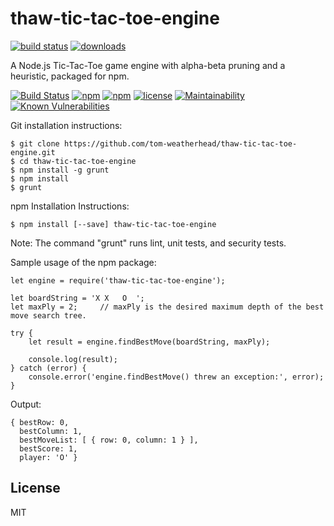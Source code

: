 # thaw-tic-tac-toe-engine

[![build status](https://secure.travis-ci.org/tom-weatherhead/thaw-tic-tac-toe-engine.svg)](http://travis-ci.org/tom-weatherhead/thaw-tic-tac-toe-engine)  [![downloads](https://img.shields.io/npm/dt/thaw-tic-tac-toe-engine.svg)](https://www.npmjs.com/package/thaw-tic-tac-toe-engine)

A Node.js Tic-Tac-Toe game engine with alpha-beta pruning and a heuristic, packaged for npm.

[![Build Status](https://secure.travis-ci.org/tom-weatherhead/thaw-tic-tac-toe-engine.svg)](https://travis-ci.org/tom-weatherhead/thaw-tic-tac-toe-engine)
[![npm](https://img.shields.io/npm/v/thaw-tic-tac-toe-engine.svg)](https://www.npmjs.com/package/thaw-tic-tac-toe-engine)
[![npm](https://img.shields.io/npm/dm/thaw-tic-tac-toe-engine.svg)](https://www.npmjs.com/package/thaw-tic-tac-toe-engine)
[![license](https://img.shields.io/github/license/mashape/apistatus.svg)](https://github.com/tom-weatherhead/thaw-tic-tac-toe-engine/blob/master/LICENSE)
[![Maintainability](https://api.codeclimate.com/v1/badges/2c6556b82af3f70217d0/maintainability)](https://codeclimate.com/github/tom-weatherhead/thaw-tic-tac-toe-engine/maintainability)
[![Known Vulnerabilities](https://snyk.io/test/github/tom-weatherhead/thaw-tic-tac-toe-engine/badge.svg?targetFile=package.json&package-lock.json)](https://snyk.io/test/github/tom-weatherhead/thaw-tic-tac-toe-engine?targetFile=package.json&package-lock.json)

Git installation instructions:

	$ git clone https://github.com/tom-weatherhead/thaw-tic-tac-toe-engine.git
	$ cd thaw-tic-tac-toe-engine
	$ npm install -g grunt
	$ npm install
	$ grunt

npm Installation Instructions:

	$ npm install [--save] thaw-tic-tac-toe-engine

Note: The command "grunt" runs lint, unit tests, and security tests.

Sample usage of the npm package:

	let engine = require('thaw-tic-tac-toe-engine');

	let boardString = 'X X   O  ';
	let maxPly = 2;		// maxPly is the desired maximum depth of the best move search tree.

	try {
		let result = engine.findBestMove(boardString, maxPly);

		console.log(result);
	} catch (error) {
		console.error('engine.findBestMove() threw an exception:', error);
	}

Output:

	{ bestRow: 0,
	  bestColumn: 1,
	  bestMoveList: [ { row: 0, column: 1 } ],
	  bestScore: 1,
	  player: 'O' }

## License
MIT
